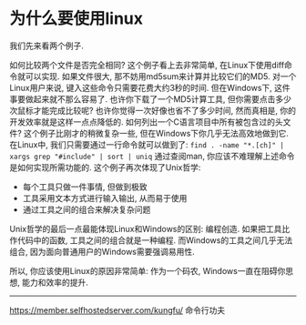 # 为什么要使用linux
我们先来看两个例子.

如何比较两个文件是否完全相同? 这个例子看上去非常简单, 在Linux下使用diff命令就可以实现. 如果文件很大, 那不妨用md5sum来计算并比较它们的MD5. 对一个Linux用户来说, 键入这些命令只需要花费大约3秒的时间. 但在Windows下, 这件事要做起来就不那么容易了. 也许你下载了一个MD5计算工具, 但你需要点击多少次鼠标才能完成比较呢? 也许你觉得一次好像也省不了多少时间, 然而真相是, 你的开发效率就是这样一点点降低的.
如何列出一个C语言项目中所有被包含过的头文件? 这个例子比刚才的稍微复杂一些, 但在Windows下你几乎无法高效地做到它. 在Linux中, 我们只需要通过一行命令就可以做到了:
``find . -name "*.[ch]" | xargs grep "#include" | sort | uniq``
通过查阅man, 你应该不难理解上述命令是如何实现所需功能的. 这个例子再次体现了Unix哲学:

- 每个工具只做一件事情, 但做到极致
- 工具采用文本方式进行输入输出, 从而易于使用
- 通过工具之间的组合来解决复杂问题

Unix哲学的最后一点最能体现Linux和Windows的区别: 编程创造. 如果把工具比作代码中的函数, 工具之间的组合就是一种编程. 而Windows的工具之间几乎无法组合, 因为面向普通用户的Windows需要强调易用性.

所以, 你应该使用Linux的原因非常简单: 作为一个码农, Windows一直在阻碍你思想, 能力和效率的提升.


---
https://member.selfhostedserver.com/kungfu/
命令行功夫

